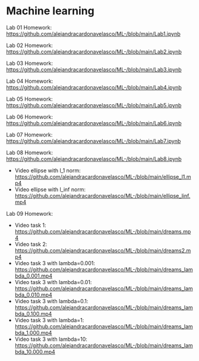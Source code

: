 # Machine learning
Lab 01 Homework: https://github.com/alejandracardonavelasco/ML-/blob/main/Lab1.ipynb

Lab 02 Homework: https://github.com/alejandracardonavelasco/ML-/blob/main/Lab2.ipynb

Lab 03 Homework: https://github.com/alejandracardonavelasco/ML-/blob/main/Lab3.ipynb

Lab 04 Homework: https://github.com/alejandracardonavelasco/ML-/blob/main/Lab4.ipynb

Lab 05 Homework: https://github.com/alejandracardonavelasco/ML-/blob/main/Lab5.ipynb

Lab 06 Homework: https://github.com/alejandracardonavelasco/ML-/blob/main/Lab6.ipynb

Lab 07 Homework: https://github.com/alejandracardonavelasco/ML-/blob/main/Lab7.ipynb

Lab 08 Homework: https://github.com/alejandracardonavelasco/ML-/blob/main/Lab8.ipynb
- Video ellipse with l_1 norm: https://github.com/alejandracardonavelasco/ML-/blob/main/ellipse_l1.mp4
- Video ellipse with l_inf norm:  https://github.com/alejandracardonavelasco/ML-/blob/main/ellipse_linf.mp4

Lab 09 Homework:
- Video task 1: https://github.com/alejandracardonavelasco/ML-/blob/main/dreams.mp4
- Video task 2: https://github.com/alejandracardonavelasco/ML-/blob/main/dreams2.mp4
- Video task 3 with lambda=0.001: https://github.com/alejandracardonavelasco/ML-/blob/main/dreams_lambda_0.001.mp4
- Video task 3 with lambda=0.01: https://github.com/alejandracardonavelasco/ML-/blob/main/dreams_lambda_0.010.mp4
- Video task 3 with lambda=0.1: https://github.com/alejandracardonavelasco/ML-/blob/main/dreams_lambda_0.100.mp4
- Video task 3 with lambda=1: https://github.com/alejandracardonavelasco/ML-/blob/main/dreams_lambda_1.000.mp4
- Video task 3 with lambda=10: https://github.com/alejandracardonavelasco/ML-/blob/main/dreams_lambda_10.000.mp4
